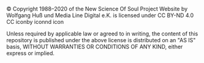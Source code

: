 © Copyright 1988–2020 of the New Science Of Soul Project Website by Wolfgang Huß und Media Line Digital e.K. is licensed under CC BY-ND 4.0 CC iconby iconnd icon

Unless required by applicable law or agreed to in writing, the content of this repository is published under the above license is distributed on an "AS IS" basis, WITHOUT WARRANTIES OR CONDITIONS OF ANY KIND, either express or implied.
